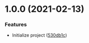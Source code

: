 # 1.0.0 (2021-02-13)


### Features

* Initialize project ([530db1c](https://github.com/untemps/dom-observer/commit/530db1c1b78a36f60ea77b2bc3d660c1fbba6176))
